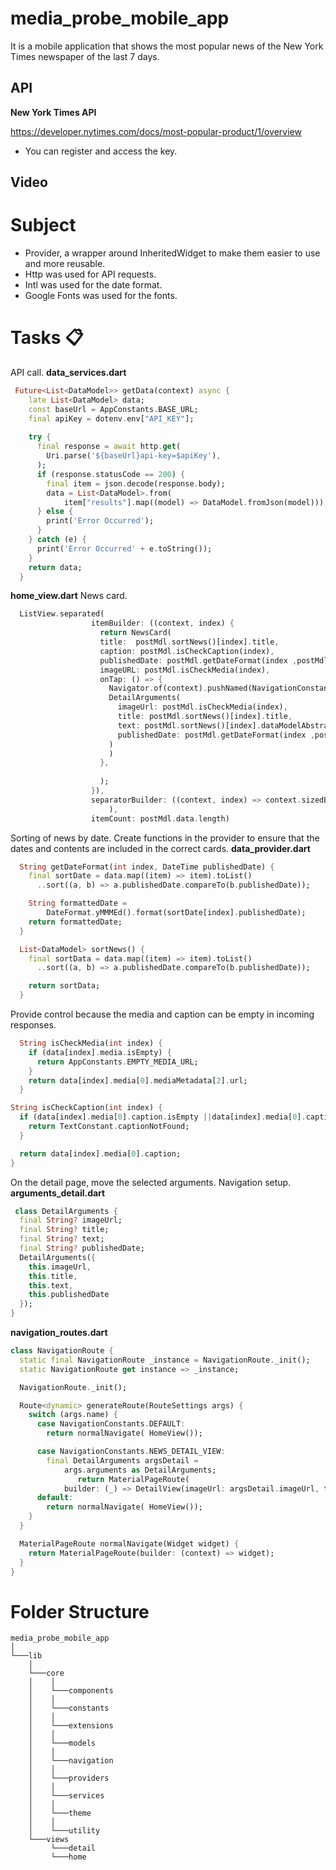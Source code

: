 # media_probe_mobile_app
It is a mobile application that shows the most popular news of the New York Times newspaper of the last 7 days.

## API

**New York Times API**

https://developer.nytimes.com/docs/most-popular-product/1/overview
- You can register and access the key.


## Video

# Subject

- Provider, a wrapper around InheritedWidget to make them easier to use and more reusable.
- Http was used for API requests.
- Intl was used for the date format.
- Google Fonts was used for the fonts.

# Tasks 📋
API call. 
**data_services.dart**
```dart
 Future<List<DataModel>> getData(context) async {
    late List<DataModel> data;
    const baseUrl = AppConstants.BASE_URL;
    final apiKey = dotenv.env["API_KEY"];
   
    try {
      final response = await http.get(
        Uri.parse('${baseUrl}api-key=$apiKey'),
      );
      if (response.statusCode == 200) {
        final item = json.decode(response.body);
        data = List<DataModel>.from(
            item["results"].map((model) => DataModel.fromJson(model)));
      } else {
        print('Error Occurred');
      }
    } catch (e) {
      print('Error Occurred' + e.toString());
    }
    return data;
  }
```


**home_view.dart**
News card.
```dart
  ListView.separated(
                  itemBuilder: ((context, index) {
                    return NewsCard( 
                    title:  postMdl.sortNews()[index].title, 
                    caption: postMdl.isCheckCaption(index),
                    publishedDate: postMdl.getDateFormat(index ,postMdl.data[index].publishedDate), 
                    imageURL: postMdl.isCheckMedia(index),
                    onTap: () => {
                      Navigator.of(context).pushNamed(NavigationConstants.NEWS_DETAIL_VIEW, arguments: 
                      DetailArguments(
                        imageUrl: postMdl.isCheckMedia(index),
                        title: postMdl.sortNews()[index].title, 
                        text: postMdl.sortNews()[index].dataModelAbstract, 
                        publishedDate: postMdl.getDateFormat(index ,postMdl.data[index].publishedDate), 
                      )
                      )
                    },
                    
                    );
                  }),
                  separatorBuilder: ((context, index) => context.sizedBoxLowVertical
                      ),
                  itemCount: postMdl.data.length)
```

Sorting of news by date. Create functions in the provider to ensure that the dates and contents are included in the correct cards.
**data_provider.dart**

```dart
  String getDateFormat(int index, DateTime publishedDate) {
    final sortDate = data.map((item) => item).toList()
      ..sort((a, b) => a.publishedDate.compareTo(b.publishedDate));

    String formattedDate =
        DateFormat.yMMMEd().format(sortDate[index].publishedDate);
    return formattedDate;
  }
```
```dart
  List<DataModel> sortNews() {
    final sortData = data.map((item) => item).toList()
      ..sort((a, b) => a.publishedDate.compareTo(b.publishedDate));

    return sortData;
  }
  ```
Provide control because the media and caption can be empty in incoming responses.
```dart
  String isCheckMedia(int index) {
    if (data[index].media.isEmpty) {
      return AppConstants.EMPTY_MEDIA_URL;
    }
    return data[index].media[0].mediaMetadata[2].url;
  }
  ```

  ```dart
  String isCheckCaption(int index) {
    if (data[index].media[0].caption.isEmpty ||data[index].media[0].caption == "") {
      return TextConstant.captionNotFound;
    }

    return data[index].media[0].caption;
  }
  ```
  On the detail page, move the selected arguments. Navigation setup.
    **arguments_detail.dart**
```dart
 class DetailArguments {
  final String? imageUrl;
  final String? title;
  final String? text;
  final String? publishedDate;
  DetailArguments({
    this.imageUrl,
    this.title,
    this.text,
    this.publishedDate
  });
}
  ```
  **navigation_routes.dart**

```dart
class NavigationRoute {
  static final NavigationRoute _instance = NavigationRoute._init();
  static NavigationRoute get instance => _instance;

  NavigationRoute._init();

  Route<dynamic> generateRoute(RouteSettings args) {
    switch (args.name) {
      case NavigationConstants.DEFAULT:
        return normalNavigate( HomeView());

      case NavigationConstants.NEWS_DETAIL_VIEW:
        final DetailArguments argsDetail =
            args.arguments as DetailArguments;
               return MaterialPageRoute(
            builder: (_) => DetailView(imageUrl: argsDetail.imageUrl, title: argsDetail.title, text: argsDetail.text, publishedDate: argsDetail.publishedDate,));
      default:
        return normalNavigate( HomeView());
    }
  }

  MaterialPageRoute normalNavigate(Widget widget) {
    return MaterialPageRoute(builder: (context) => widget);
  }
}
  ```

  # Folder Structure

```
media_probe_mobile_app
│   
└───lib
    │
    └───core
    │    │    
    │    └───components
    │    │
    │    └───constants
    │    │    
    │    └───extensions
    │    │
    │    └───models
    │    │
    │    └───navigation
    │    │
    │    └───providers
    │    │
    │    └───services
    │    │
    │    └───theme
    │    │
    │    └───utility
    └───views
         └───detail
         └───home
```